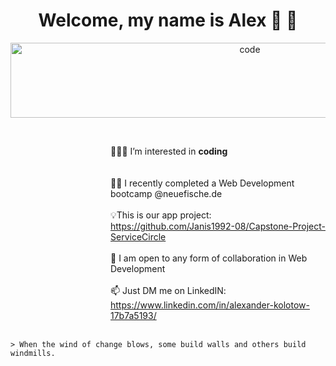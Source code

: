 <h1 align="center">
 Welcome, my name is Alex 👋 🙂
</h1>

<p align="center">
<img width="750" height="120" src="https://media.giphy.com/media/26tn33aiTi1jkl6H6/giphy.gif" alt="code" />
</p>


<dl><dd><dl><dd><dl><dd><dl><dd>
<br>

👨🏼‍💻 I’m interested in **coding**		
<br> <br>
🤩🥳 I recently completed a Web Development bootcamp @neuefische.de
<br> <br>
💡This is our app project: https://github.com/Janis1992-08/Capstone-Project-ServiceCircle
<br> <br>
🤝 I am open to any form of collaboration in Web Development
<br> <br>
📫 Just DM me on LinkedIN: https://www.linkedin.com/in/alexander-kolotow-17b7a5193/
<br> <br>
</dd></dl></dd></dl></dd></dl></dd></dl>

	> When the wind of change blows, some build walls and others build windmills.
